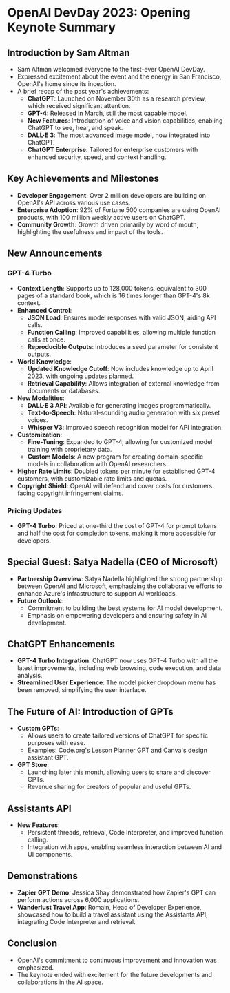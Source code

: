 # OpenAI DevDay 2023: Opening Keynote Summary

## Introduction by Sam Altman

* Sam Altman welcomed everyone to the first-ever OpenAI DevDay.
* Expressed excitement about the event and the energy in San Francisco, OpenAI's home since its inception.
* A brief recap of the past year's achievements:
  - **ChatGPT**: Launched on November 30th as a research preview, which received significant attention.
  - **GPT-4**: Released in March, still the most capable model.
  - **New Features**: Introduction of voice and vision capabilities, enabling ChatGPT to see, hear, and speak.
  - **DALL·E 3**: The most advanced image model, now integrated into ChatGPT.
  - **ChatGPT Enterprise**: Tailored for enterprise customers with enhanced security, speed, and context handling.

## Key Achievements and Milestones

* **Developer Engagement**: Over 2 million developers are building on OpenAI's API across various use cases.
* **Enterprise Adoption**: 92% of Fortune 500 companies are using OpenAI products, with 100 million weekly active users on ChatGPT.
* **Community Growth**: Growth driven primarily by word of mouth, highlighting the usefulness and impact of the tools.

## New Announcements

### GPT-4 Turbo

* **Context Length**: Supports up to 128,000 tokens, equivalent to 300 pages of a standard book, which is 16 times longer than GPT-4's 8k context.
* **Enhanced Control**: 
  - **JSON Load**: Ensures model responses with valid JSON, aiding API calls.
  - **Function Calling**: Improved capabilities, allowing multiple function calls at once.
  - **Reproducible Outputs**: Introduces a seed parameter for consistent outputs.
* **World Knowledge**:
  - **Updated Knowledge Cutoff**: Now includes knowledge up to April 2023, with ongoing updates planned.
  - **Retrieval Capability**: Allows integration of external knowledge from documents or databases.
* **New Modalities**:
  - **DALL·E 3 API**: Available for generating images programmatically.
  - **Text-to-Speech**: Natural-sounding audio generation with six preset voices.
  - **Whisper V3**: Improved speech recognition model for API integration.
* **Customization**: 
  - **Fine-Tuning**: Expanded to GPT-4, allowing for customized model training with proprietary data.
  - **Custom Models**: A new program for creating domain-specific models in collaboration with OpenAI researchers.
* **Higher Rate Limits**: Doubled tokens per minute for established GPT-4 customers, with customizable rate limits and quotas.
* **Copyright Shield**: OpenAI will defend and cover costs for customers facing copyright infringement claims.

### Pricing Updates

* **GPT-4 Turbo**: Priced at one-third the cost of GPT-4 for prompt tokens and half the cost for completion tokens, making it more accessible for developers.

## Special Guest: Satya Nadella (CEO of Microsoft)

* **Partnership Overview**: Satya Nadella highlighted the strong partnership between OpenAI and Microsoft, emphasizing the collaborative efforts to enhance Azure's infrastructure to support AI workloads.
* **Future Outlook**:
  - Commitment to building the best systems for AI model development.
  - Emphasis on empowering developers and ensuring safety in AI development.

## ChatGPT Enhancements

* **GPT-4 Turbo Integration**: ChatGPT now uses GPT-4 Turbo with all the latest improvements, including web browsing, code execution, and data analysis.
* **Streamlined User Experience**: The model picker dropdown menu has been removed, simplifying the user interface.

## The Future of AI: Introduction of GPTs

* **Custom GPTs**: 
  - Allows users to create tailored versions of ChatGPT for specific purposes with ease.
  - Examples: Code.org's Lesson Planner GPT and Canva's design assistant GPT.
* **GPT Store**: 
  - Launching later this month, allowing users to share and discover GPTs.
  - Revenue sharing for creators of popular and useful GPTs.

## Assistants API

* **New Features**: 
  - Persistent threads, retrieval, Code Interpreter, and improved function calling.
  - Integration with apps, enabling seamless interaction between AI and UI components.

## Demonstrations

* **Zapier GPT Demo**: Jessica Shay demonstrated how Zapier's GPT can perform actions across 6,000 applications.
* **Wanderlust Travel App**: Romain, Head of Developer Experience, showcased how to build a travel assistant using the Assistants API, integrating Code Interpreter and retrieval.

## Conclusion

* OpenAI's commitment to continuous improvement and innovation was emphasized.
* The keynote ended with excitement for the future developments and collaborations in the AI space.

